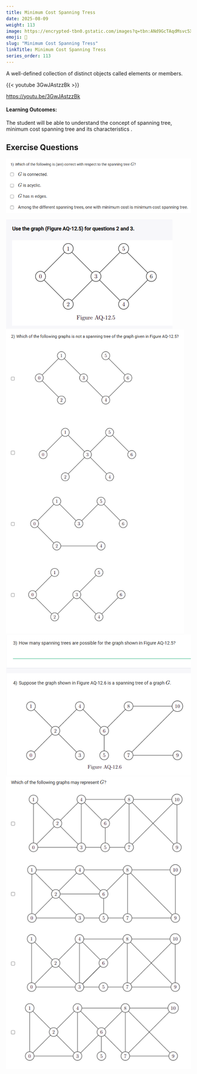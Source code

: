 ```yaml
---
title: Minimum Cost Spanning Tress                        
date: 2025-08-09
weight: 113
image: https://encrypted-tbn0.gstatic.com/images?q=tbn:ANd9GcTAqdMsvc5XhJHtxsl8pmOmOPh0Bt30gAcVtA&s
emoji: 🧮
slug: "Minimum Cost Spanning Tress"
linkTitle: Minimum Cost Spanning Tress   
series_order: 113
---
```


A well-defined collection of distinct objects called elements or members.

{{< youtube 3GwJAstzzBk >}}

https://youtu.be/3GwJAstzzBk

#### Learning Outcomes:

The student will be able to understand the concept of spanning tree, minimum cost spanning tree and its characteristics . 

## Exercise Questions

![alt text](image.png)

![alt text](image-1.png)
![alt text](image-2.png)
![alt text](image-3.png)
![alt text](image-4.png)